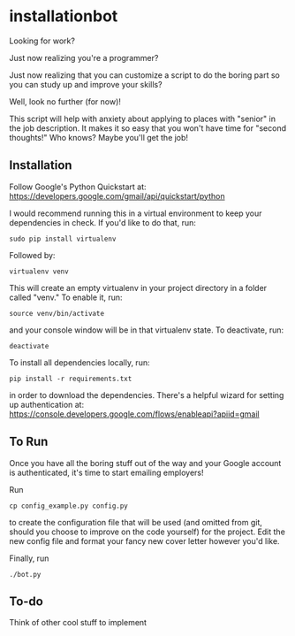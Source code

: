 # installationbot

Looking for work?

Just now realizing you're a programmer?

Just now realizing that you can customize a script to do the boring part so you
can study up and improve your skills?

Well, look no further (for now)!

This script will help with anxiety about applying to places with "senior" in the
job description. It makes it so easy that you won't have time for "second
thoughts!" Who knows? Maybe you'll get the job!

## Installation

Follow Google's Python Quickstart at:
https://developers.google.com/gmail/api/quickstart/python

I would recommend running this in a virtual environment to keep your
dependencies in check. If you'd like to do that, run:

`sudo pip install virtualenv`

Followed by:

`virtualenv venv`

This will create an empty virtualenv in your project directory in a folder
called "venv." To enable it, run:

`source venv/bin/activate`

and your console window will be in that virtualenv state. To deactivate, run:

`deactivate`

To install all dependencies locally, run:

`pip install -r requirements.txt`

in order to download the dependencies. There's a helpful wizard for setting up
authentication at:
https://console.developers.google.com/flows/enableapi?apiid=gmail

## To Run

Once you have all the boring stuff out of the way and your Google account is
authenticated, it's time to start emailing employers!

Run

`cp config_example.py config.py`

to create the configuration file that will be used (and omitted from git,
should you choose to improve on the code yourself) for the project. Edit the new
config file and format your fancy new cover letter however you'd like.

Finally, run

`./bot.py`

## To-do

Think of other cool stuff to implement
